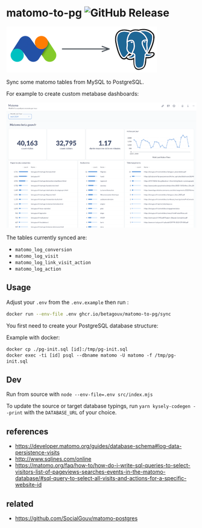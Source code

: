 # matomo-to-pg ![GitHub Release](https://img.shields.io/github/v/release/betagouv/matomo-to-pg)

![](./logo.png)

Sync some matomo tables from MySQL to PostgreSQL.

For example to create custom metabase dashboards:

![](./shot.png)

The tables currently synced are:

- `matomo_log_conversion`
- `matomo_log_visit`
- `matomo_log_link_visit_action`
- `matomo_log_action`

## Usage

Adjust your `.env` from the `.env.example` then run :

```bash
docker run --env-file .env ghcr.io/betagouv/matomo-to-pg/sync
```

You first need to create your PostgreSQL database structure:

Example with docker:

```
docker cp ./pg-init.sql [id]:/tmp/pg-init.sql
docker exec -ti [id] psql --dbname matomo -U matomo -f /tmp/pg-init.sql
```

## Dev

Run from source with `node --env-file=.env src/index.mjs`

To update the source or target database typings, run `yarn kysely-codegen --print` with the `DATABASE_URL` of your choice.

## references

- https://developer.matomo.org/guides/database-schema#log-data-persistence-visits
- http://www.sqlines.com/online
- https://matomo.org/faq/how-to/how-do-i-write-sql-queries-to-select-visitors-list-of-pageviews-searches-events-in-the-matomo-database/#sql-query-to-select-all-visits-and-actions-for-a-specific-website-id

## related

- https://github.com/SocialGouv/matomo-postgres
